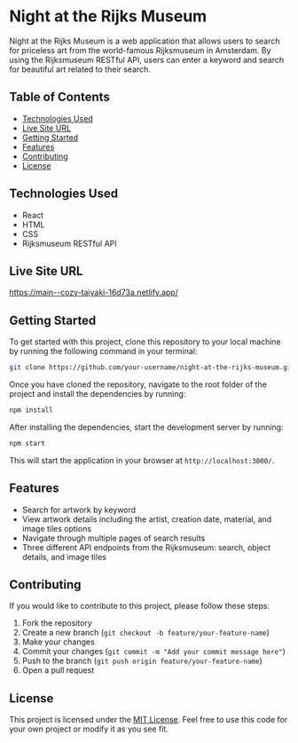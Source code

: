 # Night at the Rijks Museum

Night at the Rijks Museum is a web application that allows users to search for priceless art from the world-famous Rijksmuseum in Amsterdam. By using the Rijksmuseum RESTful API, users can enter a keyword and search for beautiful art related to their search. 

## Table of Contents

- [Technologies Used](#technologies-used)
- [Live Site URL](#live-site-url)
- [Getting Started](#getting-started)
- [Features](#features)
- [Contributing](#contributing)
- [License](#license)

## Technologies Used

- React
- HTML
- CSS
- Rijksmuseum RESTful API

## Live Site URL

https://main--cozy-taiyaki-16d73a.netlify.app/

## Getting Started

To get started with this project, clone this repository to your local machine by running the following command in your terminal:

```sh
git clone https://github.com/your-username/night-at-the-rijks-museum.git
```

Once you have cloned the repository, navigate to the root folder of the project and install the dependencies by running:

```sh
npm install
```

After installing the dependencies, start the development server by running:

```sh
npm start
```

This will start the application in your browser at `http://localhost:3000/`.

## Features

- Search for artwork by keyword
- View artwork details including the artist, creation date, material, and image tiles options
- Navigate through multiple pages of search results
- Three different API endpoints from the Rijksmuseum: search, object details, and image tiles

## Contributing

If you would like to contribute to this project, please follow these steps:

1. Fork the repository
2. Create a new branch (`git checkout -b feature/your-feature-name`)
3. Make your changes
4. Commit your changes (`git commit -m "Add your commit message here"`)
5. Push to the branch (`git push origin feature/your-feature-name`)
6. Open a pull request

## License

This project is licensed under the [MIT License](https://opensource.org/licenses/MIT). Feel free to use this code for your own project or modify it as you see fit.

